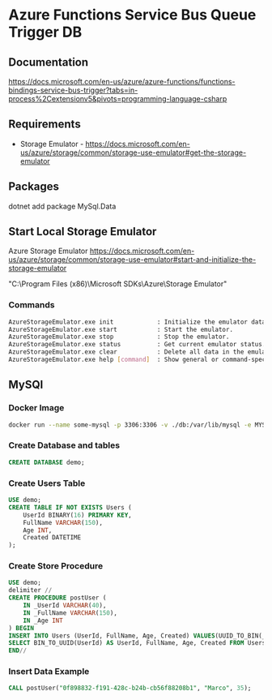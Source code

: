 # Azure Functions Service Bus Queue Trigger DB

## Documentation
https://docs.microsoft.com/en-us/azure/azure-functions/functions-bindings-service-bus-trigger?tabs=in-process%2Cextensionv5&pivots=programming-language-csharp

## Requirements
- Storage Emulator - https://docs.microsoft.com/en-us/azure/storage/common/storage-use-emulator#get-the-storage-emulator

## Packages
dotnet add package MySql.Data

## Start Local Storage Emulator

Azure Storage Emulator
https://docs.microsoft.com/en-us/azure/storage/common/storage-use-emulator#start-and-initialize-the-storage-emulator

"C:\Program Files (x86)\Microsoft SDKs\Azure\Storage Emulator\"

### Commands
```sh
AzureStorageEmulator.exe init            : Initialize the emulator database and configuration.
AzureStorageEmulator.exe start           : Start the emulator.
AzureStorageEmulator.exe stop            : Stop the emulator.
AzureStorageEmulator.exe status          : Get current emulator status.
AzureStorageEmulator.exe clear           : Delete all data in the emulator.
AzureStorageEmulator.exe help [command]  : Show general or command-specific help.
```

## MySQl

### Docker Image
```sh
docker run --name some-mysql -p 3306:3306 -v ./db:/var/lib/mysql -e MYSQL_ROOT_PASSWORD=test -d mysql:latest
```

### Create Database and tables
```sql
CREATE DATABASE demo;
```
### Create Users Table
```sql
USE demo;
CREATE TABLE IF NOT EXISTS Users (
    UserId BINARY(16) PRIMARY KEY,
    FullName VARCHAR(150),
    Age INT,
    Created DATETIME
);
```

### Create Store Procedure
```sql
USE demo;
delimiter //
CREATE PROCEDURE postUser (
    IN _UserId VARCHAR(40),
    IN _FullName VARCHAR(150),
    IN _Age INT
) BEGIN
INSERT INTO Users (UserId, FullName, Age, Created) VALUES(UUID_TO_BIN(_UserId), _FullName, _Age, now());
SELECT BIN_TO_UUID(UserId) AS UserId, FullName, Age, Created FROM Users WHERE UserId = UUID_TO_BIN(_UserId);
END//
```

### Insert Data Example
```sql
CALL postUser("0f898832-f191-428c-b24b-cb56f88208b1", "Marco", 35);
```